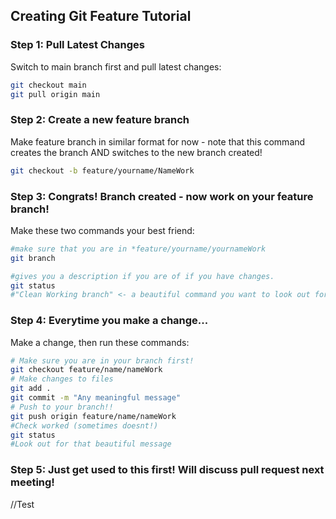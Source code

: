 ## Creating Git Feature Tutorial 

### Step 1: Pull Latest Changes
Switch to main branch first and pull latest changes:
```bash
git checkout main
git pull origin main
```

### Step 2: Create a new feature branch 
Make feature branch in similar format for now - note that this command creates the branch AND switches to the new branch created!
```bash
git checkout -b feature/yourname/NameWork
```

### Step 3: Congrats! Branch created - now work on your feature branch!
Make these two commands your best friend:
```bash
#make sure that you are in *feature/yourname/yournameWork
git branch 
```

```bash
#gives you a description if you are of if you have changes.
git status 
#"Clean Working branch" <- a beautiful command you want to look out for (teller for all in-sync)
```

### Step 4: Everytime you make a change... 
Make a change, then run these commands:
```bash
# Make sure you are in your branch first!
git checkout feature/name/nameWork
# Make changes to files
git add .
git commit -m "Any meaningful message"
# Push to your branch!!
git push origin feature/name/nameWork
#Check worked (sometimes doesnt!)
git status
#Look out for that beautiful message
```
### Step 5: Just get used to this first! Will discuss pull request next meeting! 
//Test